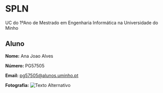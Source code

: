 # SPLN

UC do 1ºAno de Mestrado em Engenharia Informática na Universidade do Minho

## Aluno 

**Nome:** Ana Joao Alves

**Número:** PG57505

**Email:** pg57505@alunos.uminho.pt

**Fotografia:** ![Texto Alternativo](foto.png)
